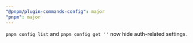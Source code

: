 ```yaml
---
"@pnpm/plugin-commands-config": major
"pnpm": major
---
```


`pnpm config list` and `pnpm config get ''` now hide auth-related settings.
